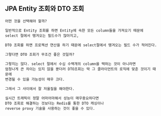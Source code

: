 ## JPA Entity 조회와 DTO 조회

    어떤 것을 선택해야 할까?
    
    일반적으로 Entity 조회를 하면 Entity에 속한 모든 column들을 가져오기 때문에
    select 절에서 땡겨오는 필드수가 많아지고,

    DTO 조회를 하면 프로젝션 연산을 하기 때문에 select절에서 땡겨오는 필드 수가 적어진다.
    
    그렇다면 DTO 조회가 무조건 좋은 것일까?

    그렇지는 않다. select 절에서 수십 수백개의 column을 택하는 것이 아니라면
    엄청나게 큰 차이는 있지 않을 뿐더러 DTO조회는 딱 그 클라이언트의 로직에 맞춘 것이기 때문에
    변경될 수 있을 가능성이 매우 크다.

    그래서 그 사이에서 잘 저울질을 해야한다.

    실시간 트래픽이 정말 어마어마해서 성능이 매우중요하다면
    DTO 조회로 해결하는 것보다는 Redis를 통한 DTO 캐싱이나
    reverse proxy 기술을 사용하는 것이 좋을 수 있다.